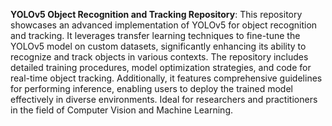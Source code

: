 **YOLOv5 Object Recognition and Tracking Repository**: This repository showcases an advanced implementation of YOLOv5 for object recognition and tracking. It leverages transfer learning techniques to fine-tune the YOLOv5 model on custom datasets, significantly enhancing its ability to recognize and track objects in various contexts. The repository includes detailed training procedures, model optimization strategies, and code for real-time object tracking. Additionally, it features comprehensive guidelines for performing inference, enabling users to deploy the trained model effectively in diverse environments. Ideal for researchers and practitioners in the field of Computer Vision and Machine Learning.